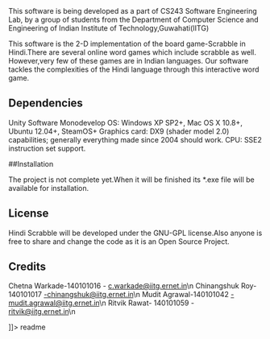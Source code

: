 <snippet>
    <content><!CDATA[
# ${1:Hindi Scrabble}

This software is being developed as a part of CS243 Software Engineering Lab, by a group of students from the Department of Computer Science and Engineering of Indian Institute of Technology,Guwahati(IITG)

This software is the 2-D implementation of the board game-Scrabble in Hindi.There are several online word games which include scrabble as well. However,very few of these games are in Indian languages. Our software tackles the complexities of the Hindi language through this interactive word game.

## Dependencies

Unity Software
Monodevelop
OS: Windows XP SP2+, Mac OS X 10.8+, Ubuntu 12.04+, SteamOS+
Graphics card: DX9 (shader model 2.0) capabilities; generally everything made since 2004 should work.
CPU: SSE2 instruction set support.

##Installation

The project is not complete yet.When it will be finished its *.exe file will be available for installation.

## License

Hindi Scrabble will be developed under the GNU-GPL license.Also anyone is free to share and change the code as it is an Open Source Project.

## Credits

Chetna Warkade-140101016   - c.warkade@iitg.ernet.in\n
Chinangshuk Roy- 140101017  -chinangshuk@iitg.ernet.in\n
Mudit Agrawal-140101042     -mudit.agrawal@iitg.ernet.in\n
Ritvik Rawat- 140101059 - ritvik@iitg.ernet.in\n

]]></content>
    <tabTrigger>readme</tabTrigger>
</snippet>